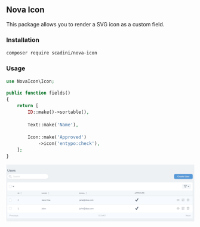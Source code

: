 ## Nova Icon
This package allows you to render a SVG icon as a custom field.


### Installation
```bash
composer require scadini/nova-icon
```

### Usage
```php
use NovaIcon\Icon;
```

```php
public function fields()
{
    return [
        ID::make()->sortable(),

        Text::make('Name'),

        Icon::make('Approved')
            ->icon('entypo:check'),
    ];
}
```
<img src="./img/example_1.png" alt="Example 1">
